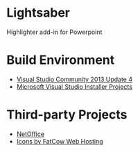 # Lightsaber
Highlighter add-in for Powerpoint

# Build Environment
- [Visual Studio Community 2013 Update 4](http://www.visualstudio.com/downloads/download-visual-studio-vs.aspx)
- [Microsoft Visual Studio Installer Projects](https://visualstudiogallery.msdn.microsoft.com/9abe329c-9bba-44a1-be59-0fbf6151054d)

# Third-party Projects
- [NetOffice](http://netoffice.codeplex.com/)
- [Icons by FatCow Web Hosting](https://www.iconfinder.com/iconsets/fatcow)
